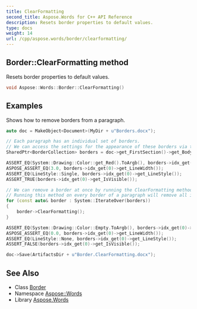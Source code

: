 ```yaml
---
title: ClearFormatting
second_title: Aspose.Words for C++ API Reference
description: Resets border properties to default values.
type: docs
weight: 14
url: /cpp/aspose.words/border/clearformatting/
---
```

## Border::ClearFormatting method


Resets border properties to default values.

```cpp
void Aspose::Words::Border::ClearFormatting()
```


## Examples



Shows how to remove borders from a paragraph. 
```cpp
auto doc = MakeObject<Document>(MyDir + u"Borders.docx");

// Each paragraph has an individual set of borders.
// We can access the settings for the appearance of these borders via the paragraph format object.
SharedPtr<BorderCollection> borders = doc->get_FirstSection()->get_Body()->get_FirstParagraph()->get_ParagraphFormat()->get_Borders();

ASSERT_EQ(System::Drawing::Color::get_Red().ToArgb(), borders->idx_get(0)->get_Color().ToArgb());
ASPOSE_ASSERT_EQ(3.0, borders->idx_get(0)->get_LineWidth());
ASSERT_EQ(LineStyle::Single, borders->idx_get(0)->get_LineStyle());
ASSERT_TRUE(borders->idx_get(0)->get_IsVisible());

// We can remove a border at once by running the ClearFormatting method.
// Running this method on every border of a paragraph will remove all its borders.
for (const auto& border : System::IterateOver(borders))
{
    border->ClearFormatting();
}

ASSERT_EQ(System::Drawing::Color::Empty.ToArgb(), borders->idx_get(0)->get_Color().ToArgb());
ASPOSE_ASSERT_EQ(0.0, borders->idx_get(0)->get_LineWidth());
ASSERT_EQ(LineStyle::None, borders->idx_get(0)->get_LineStyle());
ASSERT_FALSE(borders->idx_get(0)->get_IsVisible());

doc->Save(ArtifactsDir + u"Border.ClearFormatting.docx");
```

## See Also

* Class [Border](../)
* Namespace [Aspose::Words](../../)
* Library [Aspose.Words](../../../)
